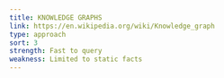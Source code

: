 ```yaml
---
title: KNOWLEDGE GRAPHS
link: https://en.wikipedia.org/wiki/Knowledge_graph
type: approach
sort: 3
strength: Fast to query
weakness: Limited to static facts
---
```

